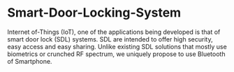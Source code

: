 # Smart-Door-Locking-System
Internet of-Things (IoT), one of the applications being developed is that of smart door lock (SDL) systems. SDL are intended to offer high security, easy access and easy sharing. Unlike existing SDL solutions that mostly use biometrics or crunched RF spectrum, we uniquely propose to use Bluetooth of Smartphone.
